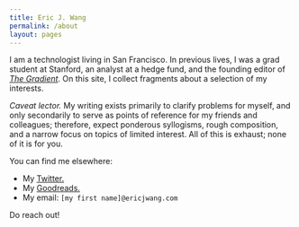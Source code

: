```yaml
---
title: Eric J. Wang
permalink: /about
layout: pages
---
```


I am a technologist living in San Francisco.
In previous lives, I was a grad student at Stanford,
an analyst at a hedge fund,
and the founding editor of [_The Gradient_](https://thegradient.pub/).
On this site, I collect fragments about a selection of my interests.

_Caveat lector._
My writing exists primarily to clarify problems for myself,
and only secondarily to serve as points of reference for my friends and colleagues;
therefore, expect ponderous syllogisms,
rough composition,
and a narrow focus on topics of limited interest.
All of this is exhaust; none of it is for you.

You can find me elsewhere:

- My [Twitter.](https://twitter.com/ecjwg)
- My [Goodreads.](https://www.goodreads.com/ecjwg)
- My email: `[my first name]@ericjwang.com`

Do reach out!
